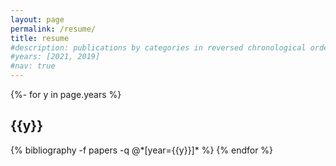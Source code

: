 ```yaml
---
layout: page
permalink: /resume/
title: resume
#description: publications by categories in reversed chronological order. generated by jekyll-scholar.
#years: [2021, 2019]
#nav: true
---
```

<!-- _pages/publications.md -->
<div class="resume">

{%- for y in page.years %}
  <h2 class="year">{{y}}</h2>
  {% bibliography -f papers -q @*[year={{y}}]* %}
{% endfor %}

</div>
